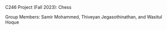 C246 Project (Fall 2023): Chess

Group Members: Samir Mohammed, Thiveyan Jegasothinathan, and Wasitul Hoque

